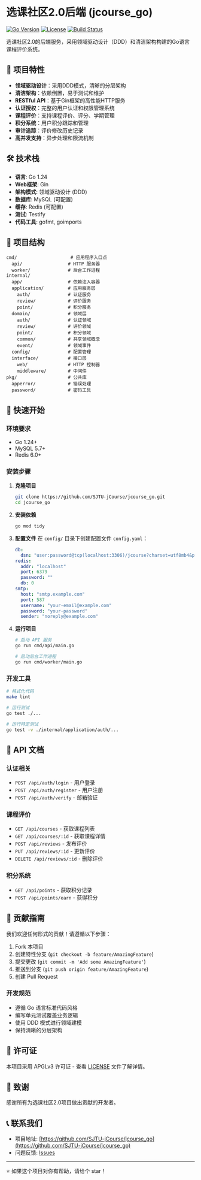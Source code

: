 # 选课社区2.0后端 (jcourse_go)

[![Go Version](https://img.shields.io/badge/Go-1.24-blue.svg)](https://golang.org)
[![License](https://img.shields.io/badge/License-MIT-green.svg)](LICENSE)
[![Build Status](https://img.shields.io/badge/Build-Passing-brightgreen.svg)](https://github.com/SJTU-jCourse/jcourse_go)

选课社区2.0的后端服务，采用领域驱动设计（DDD）和清洁架构构建的Go语言课程评价系统。

## 🌟 项目特性

- **领域驱动设计**：采用DDD模式，清晰的分层架构
- **清洁架构**：依赖倒置，易于测试和维护
- **RESTful API**：基于Gin框架的高性能HTTP服务
- **认证授权**：完整的用户认证和权限管理系统
- **课程评价**：支持课程评价、评分、学期管理
- **积分系统**：用户积分跟踪和管理
- **审计追踪**：评价修改历史记录
- **高并发支持**：异步处理和限流机制

## 🛠 技术栈

- **语言**: Go 1.24
- **Web框架**: Gin
- **架构模式**: 领域驱动设计 (DDD)
- **数据库**: MySQL (可配置)
- **缓存**: Redis (可配置)
- **测试**: Testify
- **代码工具**: gofmt, goimports

## 📁 项目结构

```
cmd/                    # 应用程序入口点
  api/                 # HTTP 服务器
  worker/              # 后台工作进程
internal/
  app/                 # 依赖注入容器
  application/         # 应用服务层
    auth/              # 认证服务
    review/            # 评价服务
    point/             # 积分服务
  domain/              # 领域层
    auth/              # 认证领域
    review/            # 评价领域
    point/             # 积分领域
    common/            # 共享领域概念
    event/             # 领域事件
  config/              # 配置管理
  interface/           # 接口层
    web/               # HTTP 控制器
    middleware/        # 中间件
pkg/                   # 公共库
  apperror/            # 错误处理
  password/            # 密码工具
```

## 🚀 快速开始

### 环境要求

- Go 1.24+
- MySQL 5.7+
- Redis 6.0+

### 安装步骤

1. **克隆项目**
   ```bash
   git clone https://github.com/SJTU-jCourse/jcourse_go.git
   cd jcourse_go
   ```

2. **安装依赖**
   ```bash
   go mod tidy
   ```

3. **配置文件**
   在 `config/` 目录下创建配置文件 `config.yaml`：
   ```yaml
   db:
     dsn: "user:password@tcp(localhost:3306)/jcourse?charset=utf8mb4&parseTime=True&loc=Local"
   redis:
     addr: "localhost"
     port: 6379
     password: ""
     db: 0
   smtp:
     host: "smtp.example.com"
     port: 587
     username: "your-email@example.com"
     password: "your-password"
     sender: "noreply@example.com"
   ```

4. **运行项目**
   ```bash
   # 启动 API 服务
   go run cmd/api/main.go
   
   # 启动后台工作进程
   go run cmd/worker/main.go
   ```

### 开发工具

```bash
# 格式化代码
make lint

# 运行测试
go test ./...

# 运行特定测试
go test -v ./internal/application/auth/...
```

## 📖 API 文档

### 认证相关
- `POST /api/auth/login` - 用户登录
- `POST /api/auth/register` - 用户注册
- `POST /api/auth/verify` - 邮箱验证

### 课程评价
- `GET /api/courses` - 获取课程列表
- `GET /api/courses/:id` - 获取课程详情
- `POST /api/reviews` - 发布评价
- `PUT /api/reviews/:id` - 更新评价
- `DELETE /api/reviews/:id` - 删除评价

### 积分系统
- `GET /api/points` - 获取积分记录
- `POST /api/points/earn` - 获得积分

## 🤝 贡献指南

我们欢迎任何形式的贡献！请遵循以下步骤：

1. Fork 本项目
2. 创建特性分支 (`git checkout -b feature/AmazingFeature`)
3. 提交更改 (`git commit -m 'Add some AmazingFeature'`)
4. 推送到分支 (`git push origin feature/AmazingFeature`)
5. 创建 Pull Request

### 开发规范

- 遵循 Go 语言标准代码风格
- 编写单元测试覆盖业务逻辑
- 使用 DDD 模式进行领域建模
- 保持清晰的分层架构

## 📝 许可证

本项目采用 APGLv3 许可证 - 查看 [LICENSE](LICENSE) 文件了解详情。

## 🙏 致谢

感谢所有为选课社区2.0项目做出贡献的开发者。

## 📞 联系我们

- 项目地址: [https://github.com/SJTU-jCourse/jcourse_go](https://github.com/SJTU-jCourse/jcourse_go)
- 问题反馈: [Issues](https://github.com/SJTU-jCourse/jcourse_go/issues)

---

⭐ 如果这个项目对你有帮助，请给个 star！